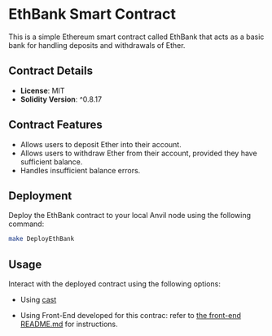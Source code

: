 # EthBank Smart Contract

This is a simple Ethereum smart contract called EthBank that acts as a basic bank for handling deposits and withdrawals of Ether.

## Contract Details

- **License**: MIT
- **Solidity Version**: ^0.8.17

## Contract Features

- Allows users to deposit Ether into their account.
- Allows users to withdraw Ether from their account, provided they have sufficient balance.
- Handles insufficient balance errors.

## Deployment

Deploy the EthBank contract to your local Anvil node using the following command:

```bash
make DeployEthBank
```

## Usage

Interact with the deployed contract using the following options:

- Using [cast](https://book.getfoundry.sh/cast/#:~:text=Cast%20is%20Foundry's%20command%2Dline,all%20from%20your%20command%2Dline!)

- Using Front-End developed for this contrac: refer to [the front-end README.md](https://github.com/0xSecuri/Web3-Learning/blob/main/simple-eth-bank-frontend/README.md) for instructions.
